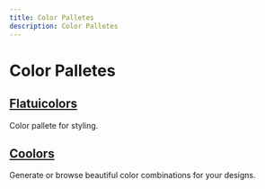```yaml
---
title: Color Palletes
description: Color Palletes
---
```


# Color Palletes

## [Flatuicolors](https://flatuicolors.com/)

Color pallete for styling.

## [Coolors](https://coolors.co/palettes/trending)

Generate or browse beautiful color combinations for your designs.